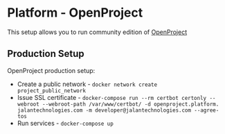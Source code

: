 # Platform - OpenProject

This setup allows you to run community edition of [OpenProject](https://www.openproject.org/)

## Production Setup

OpenProject production setup:

- Create a public network - `docker network create project_public_network`
- Issue SSL certificate - `docker-compose run --rm certbot certonly --webroot --webroot-path /var/www/certbot/ -d openproject.platform.
  jalantechnologies.com -m developer@jalantechnologies.com --agree-tos`
- Run services - `docker-compose up`
